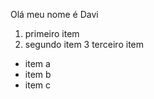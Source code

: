 Olá meu nome é Davi 

1. primeiro item 
2. segundo item
3 terceiro item 

* item a 
* item b
* item c

